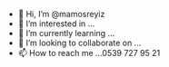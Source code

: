 - 👋 Hi, I’m @mamosreyiz
- 👀 I’m interested in ...
- 🌱 I’m currently learning ...
- 💞️ I’m looking to collaborate on ...
- 📫 How to reach me ...0539 727 95 21


<!---
mamosreyiz/mamosreyiz is a ✨ special ✨ repository because its `README.md` (this file) appears on your GitHub profile.
You can click the Preview link to take a look at your changes.
--->
